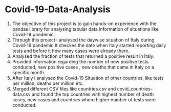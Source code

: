 # Covid-19-Data-Analysis
1) The objective of this project is to gain hands-on experience with the pandas library for analysing tabular data information of situations like Covid-19 pandemic.
2) Through this project i analysed the daywise situation of Italy during Covid-19 pandemic.It checkes the date when Italy started reporting daily tests and before it how many cases were already there.
3) Analysed the fraction of tests that returned a positive result in Italy.
4) Provided information regarding the number of new positive tests conducted, new positive cases , new deaths that came in Italy on a specific month.
5) After Italy i analysed the Covid-19 Situation of other countries, like tests per million, deaths per million etc.
6) Merged different CSV files like countries.csv and covid_countries-data.csv and found the top countries with highest number of death cases, new cases and countries where higher number of tests were conducted.

